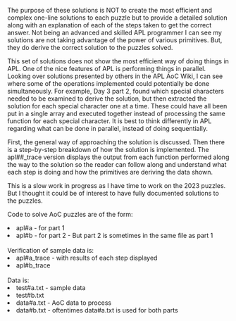 The purpose of these solutions is NOT to create the most efficient and complex one-line
solutions to each puzzle but to provide a detailed solution along with an explanation of each
of the steps taken to get the correct answer. Not being an advanced and skilled APL programmer
I can see my solutions are not taking advantage of the power of various primitives. But,
they do derive the correct solution to the puzzles solved. 

This set of solutions does not show the most efficient way of doing things in APL.
One of the nice features of APL is performing things in parallel. Looking over
solutions presented by others in the APL AoC Wiki, I can see where some of the
operations implemented could potentially be done simultaneously. For example,
Day 3 part 2, found which special characters needed to be examined to derive the
solution, but then extracted the solution for each special character one at a time. 
These could have all been put in a single array and executed together instead of
processing the same function for each special character. It is best to think
differently in APL regarding what can be done in parallel, instead of doing
sequentially. 

First, the general way of approaching the solution is discussed. Then there is a
step-by-step breakdown of how the solution is implemented. The apl##_trace version
displays the output from each function performed along the way to the solution
so the reader can follow along and understand what each step is doing and how
the primitives are deriving the data shown.

This is a slow work in progress as I have time to work on the 2023 puzzles. But I thought
it could be of interest to have fully documented solutions to the puzzles. 

Code to solve AoC puzzles are of the form:<br>
<li> apl#a - for part 1
<li> apl#b - for part 2 - But part 2 is sometimes in the same file as part 1<br>
<br>Verification of sample data is:
<li>  apl#a_trace - with results of each step displayed
<li>  apl#b_trace
<br><br>Data is:
<li>  test#a.txt - sample data
<li>test#b.txt
<li> data#a.txt - AoC data to process
<li>data#b.txt - oftentimes data#a.txt is used for both parts
</li>
  
